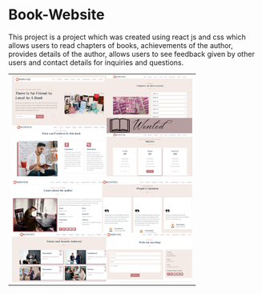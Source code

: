 # Book-Website
This project is a project which was created using react js and css which allows users to read chapters of books, achievements of the author, provides details of the author, allows users to see feedback given by other users and contact details for inquiries and questions.

<table>
   <tr>
    <td> <img src="Book-author website page 1.png "  alt="1" width = 360px></td>
   </tr> 
   <tr>
     <td><img src="Book-author website page 2.png" alt="2" width = 360px></td>
</table>
